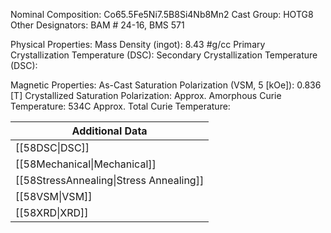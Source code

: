 Nominal Composition: Co65.5Fe5Ni7.5B8Si4Nb8Mn2
Cast Group: HOTG8
Other Designators: BAM # 24-16, BMS 571
 
Physical Properties:
Mass Density (ingot): 8.43        #g/cc
Primary Crystallization Temperature (DSC):
Secondary Crystallization Temperature (DSC):

Magnetic Properties:
As-Cast Saturation Polarization (VSM, 5 [kOe]): 0.836 [T]
Crystallized Saturation Polarization: 
Approx. Amorphous Curie Temperature: 534C
Approx. Total Curie Temperature: 

| Additional Data                         |
| --------------------------------------- |
| [[58DSC\|DSC]]                          |
| [[58Mechanical\|Mechanical]]            |
| [[58StressAnnealing\|Stress Annealing]] |
| [[58VSM\|VSM]]                          |
| [[58XRD\|XRD]]                          |
